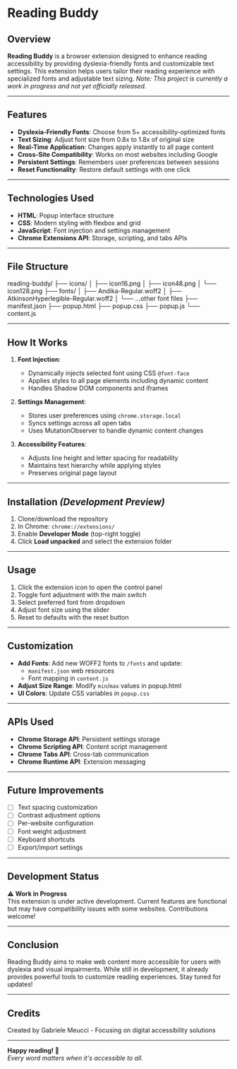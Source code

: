 # Reading Buddy

## Overview
**Reading Buddy** is a browser extension designed to enhance reading accessibility by providing dyslexia-friendly fonts and customizable text settings. This extension helps users tailor their reading experience with specialized fonts and adjustable text sizing. *Note: This project is currently a work in progress and not yet officially released.*

---

## Features
- **Dyslexia-Friendly Fonts**: Choose from 5+ accessibility-optimized fonts
- **Text Sizing**: Adjust font size from 0.8x to 1.8x of original size
- **Real-Time Application**: Changes apply instantly to all page content
- **Cross-Site Compatibility**: Works on most websites including Google
- **Persistent Settings**: Remembers user preferences between sessions
- **Reset Functionality**: Restore default settings with one click

---

## Technologies Used
- **HTML**: Popup interface structure
- **CSS**: Modern styling with flexbox and grid
- **JavaScript**: Font injection and settings management
- **Chrome Extensions API**: Storage, scripting, and tabs APIs

---

## File Structure
reading-buddy/
├── icons/
│ ├── icon16.png
│ ├── icon48.png
│ └── icon128.png
├── fonts/
│ ├── Andika-Regular.woff2
│ ├── AtkinsonHyperlegible-Regular.woff2
│ └── ...other font files
├── manifest.json
├── popup.html
├── popup.css
├── popup.js
└── content.js

---

## How It Works
1. **Font Injection**:
   - Dynamically injects selected font using CSS `@font-face`
   - Applies styles to all page elements including dynamic content
   - Handles Shadow DOM components and iframes

2. **Settings Management**:
   - Stores user preferences using `chrome.storage.local`
   - Syncs settings across all open tabs
   - Uses MutationObserver to handle dynamic content changes

3. **Accessibility Features**:
   - Adjusts line height and letter spacing for readability
   - Maintains text hierarchy while applying styles
   - Preserves original page layout

---

## Installation *(Development Preview)*
1. Clone/download the repository
2. In Chrome: `chrome://extensions/`
3. Enable **Developer Mode** (top-right toggle)
4. Click **Load unpacked** and select the extension folder

---

## Usage
1. Click the extension icon to open the control panel
2. Toggle font adjustment with the main switch
3. Select preferred font from dropdown
4. Adjust font size using the slider
5. Reset to defaults with the reset button

---

## Customization
- **Add Fonts**: Add new WOFF2 fonts to `/fonts` and update:
  - `manifest.json` web resources
  - Font mapping in `content.js`
- **Adjust Size Range**: Modify `min`/`max` values in popup.html
- **UI Colors**: Update CSS variables in `popup.css`

---

## APIs Used
- **Chrome Storage API**: Persistent settings storage
- **Chrome Scripting API**: Content script management
- **Chrome Tabs API**: Cross-tab communication
- **Chrome Runtime API**: Extension messaging

---

## Future Improvements
- [ ] Text spacing customization
- [ ] Contrast adjustment options
- [ ] Per-website configuration
- [ ] Font weight adjustment
- [ ] Keyboard shortcuts
- [ ] Export/import settings

---

## Development Status
⚠️ **Work in Progress**  
This extension is under active development. Current features are functional but may have compatibility issues with some websites. Contributions welcome!

---

## Conclusion
Reading Buddy aims to make web content more accessible for users with dyslexia and visual impairments. While still in development, it already provides powerful tools to customize reading experiences. Stay tuned for updates!

---

## Credits
Created by Gabriele Meucci - Focusing on digital accessibility solutions

---

**Happy reading! 📖**  
*Every word matters when it's accessible to all.*
